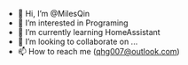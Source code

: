 - 👋 Hi, I’m @MilesQin
- 👀 I’m interested in Programing
- 🌱 I’m currently learning HomeAssistant
- 💞️ I’m looking to collaborate on ...
- 📫 How to reach me (qhg007@outlook.com)

<!---
MilesQin/MilesQin is a ✨ special ✨ repository because its `README.md` (this file) appears on your GitHub profile.
You can click the Preview link to take a look at your changes.
--->
